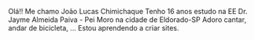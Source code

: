 Olá!!
Me chamo João Lucas Chimichaque
Tenho 16 anos
estudo na EE Dr. Jayme Almeida Paiva - Pei
Moro na cidade de Eldorado-SP
Adoro cantar, andar de bicicleta, ...
Estou aprendendo a criar sites.
